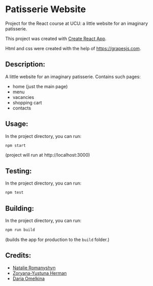 # Patisserie Website
Project for the React course at UCU: a little website for an imaginary patisserie.

This project was created with [Create React App](https://github.com/facebook/create-react-app).

Html and css were created with the help of https://grapesjs.com.

## Description:
A little website for an imaginary patisserie.
Contains such pages:
* home (just the main page)
* menu
* vacancies
* shopping cart
* contacts

## Usage:
In the project directory, you can run:
```bash
npm start
```

(project will run at http://localhost:3000)

## Testing:
In the project directory, you can run:
```bash
npm test
```

## Building:
In the project directory, you can run:
```bash
npm run build
```

(builds the app for production to the `build` folder.)

## Credits:
* [Natalie Romanyshyn](https://github.com/romanyshyn-natalia)
* [Zoryana-Yustuna Herman](https://github.com/zoriankaH)
* [Daria Omelkina](https://github.com/dariaomelkina)
